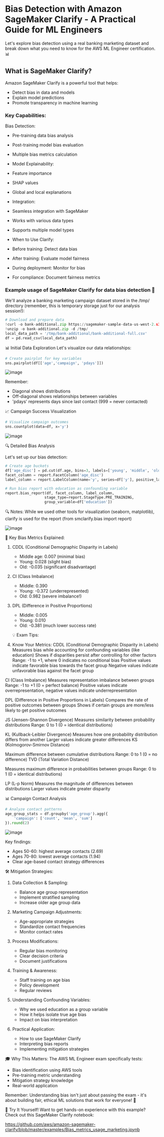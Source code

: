 # Bias Detection with Amazon SageMaker Clarify - A Practical Guide for ML Engineers

Let's explore bias detection using a real banking marketing dataset and break down what you need to know for the AWS ML Engineer certification. 📊

## What is SageMaker Clarify? 
Amazon SageMaker Clarify is a powerful tool that helps:

- Detect bias in data and models
- Explain model predictions
- Promote transparency in machine learning

### Key Capabilities:

Bias Detection:

- Pre-training data bias analysis
- Post-training model bias evaluation
- Multiple bias metrics calculation
- Model Explainability:

- Feature importance
- SHAP values
- Global and local explanations
- Integration:

- Seamless integration with SageMaker
- Works with various data types
- Supports multiple model types
- When to Use Clarify:

- Before training: Detect data bias
- After training: Evaluate model fairness
- During deployment: Monitor for bias
- For compliance: Document fairness metrics

### Example usage of SageMaker Clarify for data bias detection 🎯
We'll analyze a banking marketing campaign dataset stored in the /tmp/ directory (remember, this is temporary storage just for our analysis session!):

```python
# Download and prepare data
!curl -o bank-additional.zip https://sagemaker-sample-data-us-west-2.s3-us-west-2.amazonaws.com/autopilot/direct_marketing/bank-additional.zip
!unzip -o bank-additional.zip -d /tmp/
local_data_path = '/tmp/bank-additional/bank-additional-full.csv'
df = pd.read_csv(local_data_path)
```

📊 Initial Data Exploration
Let's visualize our data relationships:
```python
# Create pairplot for key variables
sns.pairplot(df[['age','campaign', 'pdays']])
```
![image](https://github.com/user-attachments/assets/e6e5eb20-3e10-4da4-8268-3c8731559682)

Remember: 
- Diagonal shows distributions
- Off-diagonal shows relationships between variables
- 'pdays' represents days since last contact (999 = never contacted)

📈 Campaign Success Visualization
```python
# Visualize campaign outcomes
sns.countplot(data=df, x='y')
```
![image](https://github.com/user-attachments/assets/019a97ef-b0e1-43de-b503-46589a193f6f)

🔍 Detailed Bias Analysis

Let's set up our bias detection:
```python
# Create age buckets
df['age_disc'] = pd.cut(df.age, bins=3, labels=['young', 'middle', 'old'])
facet_column = report.FacetColumn('age_disc')
label_column = report.LabelColumn(name='y', series=df['y'], positive_label_values=['yes'])

# Run bias report with education as confounding variable
report.bias_report(df, facet_column, label_column, 
                  stage_type=report.StageType.PRE_TRAINING, 
                  group_variable=df['education'])
```
🔍 Notes: While we used other tools for visualization (seaborn, matplotlib), clarify is used for the report (from smclarify.bias import report)

![image](https://github.com/user-attachments/assets/aacbf3e0-4cad-4784-8d3f-53ad9e12a075)

🎯 Key Bias Metrics Explained:
1. CDDL (Conditional Demographic Disparity in Labels)
   - Middle age: 0.007 (minimal bias)
   - Young: 0.028 (slight bias)
   - Old: -0.035 (significant disadvantage)

2. CI (Class Imbalance)
   - Middle: 0.390
   - Young: -0.372 (underrepresented)
   - Old: 0.982 (severe imbalance!)

3. DPL (Difference in Positive Proportions)
   - Middle: 0.005
   - Young: 0.010
   - Old: -0.381 (much lower success rate)
  
   💡 Exam Tips:
1. Know Your Metrics:
CDDL (Conditional Demographic Disparity in Labels)
Measures bias while accounting for confounding variables (like education)
Shows if disparities persist after controlling for other factors
Range: -1 to +1, where 0 indicates no conditional bias
Positive values indicate favorable bias towards the facet group
Negative values indicate unfavorable bias against the facet group

CI (Class Imbalance)
Measures representation imbalance between groups
Range: -1 to +1 (0 = perfect balance)
Positive values indicate overrepresentation, negative values indicate underrepresentation

DPL (Difference in Positive Proportions in Labels)
Compares the rate of positive outcomes between groups
Shows if certain groups are more/less likely to get positive outcomes

JS (Jensen-Shannon Divergence)
Measures similarity between probability distributions
Range: 0 to 1 (0 = identical distributions)

KL (Kullback-Leibler Divergence)
Measures how one probability distribution differs from another
Larger values indicate greater differences
KS (Kolmogorov-Smirnov Distance)

Maximum difference between cumulative distributions
Range: 0 to 1 (0 = no difference)
TVD (Total Variation Distance)

Measures maximum difference in probabilities between groups
Range: 0 to 1 (0 = identical distributions)

LP (L-p Norm)
Measures the magnitude of differences between distributions
Larger values indicate greater disparity

📊 Campaign Contact Analysis
```python
# Analyze contact patterns
age_group_stats = df.groupby('age_group').agg({
    'campaign': ['count', 'mean', 'sum']
}).round(2)
```
![image](https://github.com/user-attachments/assets/59c38a2c-6ef1-4162-b834-f373600a050a)

Key findings:
- Ages 50-60: highest average contacts (2.69)
- Ages 70-80: lowest average contacts (1.94)
- Clear age-based contact strategy differences

🛠️ Mitigation Strategies:
1. Data Collection & Sampling:
   - Balance age group representation
   - Implement stratified sampling
   - Increase older age group data

2. Marketing Campaign Adjustments:
   - Age-appropriate strategies
   - Standardize contact frequencies
   - Monitor contact rates

3. Process Modifications:
   - Regular bias monitoring
   - Clear decision criteria
   - Document justifications

4. Training & Awareness:
   - Staff training on age bias
   - Policy development
   - Regular reviews



2. Understanding Confounding Variables:
   - Why we used education as a group variable
   - How it helps isolate true age bias
   - Impact on bias interpretation

3. Practical Application:
   - How to use SageMaker Clarify
   - Interpreting bias reports
   - Implementing mitigation strategies

🎓 Why This Matters:
The AWS ML Engineer exam specifically tests:
- Bias identification using AWS tools
- Pre-training metric understanding
- Mitigation strategy knowledge
- Real-world application

Remember: Understanding bias isn't just about passing the exam - it's about building fair, ethical ML solutions that work for everyone! 🌟

🔬 Try It Yourself! Want to get hands-on experience with this example? Check out this SageMaker Clarify notebook:

https://github.com/aws/amazon-sagemaker-clarify/blob/master/examples/Bias_metrics_usage_marketing.ipynb

